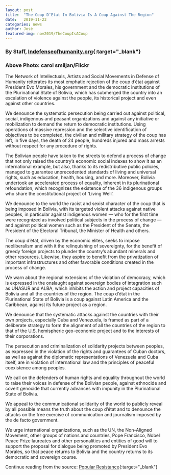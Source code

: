```yaml
---
layout: post
title:  "The Coup D’Etat In Bolivia Is A Coup Against The Region"
date:   2019-11-23
categories: news
author: José
featured-img: nov2019/TheCoupIsACoup
---
```

### By Staff, [Indefenseofhumanity.org][indefenseofhumanity]{:target="_blank"} 

### Above Photo: carol smiljan/Flickr

The Network of Intellectuals, Artists and Social Movements in Defense of Humanity reiterates its most emphatic rejection of the coup d’état against President Evo Morales, his government and the democratic institutions of the Plurinational State of Bolivia, which has submerged the country into an escalation of violence against the people, its historical project and even against other countries.

We denounce the systematic persecution being carried out against political, social, indigenous and peasant organizations and against any initiative or mobilization to demand the return to democratic institutions. Using operations of massive repression and the selective identification of objectives to be completed, the civilian and military strategy of the coup has left, in five days, the death of 24 people, hundreds injured and mass arrests without respect for any procedure of rights.

The Bolivian people have taken to the streets to defend a process of change that not only raised the country’s economic social indexes to show it as an international example, but also, thanks to its redistributive public policies, managed to guarantee unprecedented standards of living and universal rights, such as education, health, housing, and more.  Moreover, Bolivia undertook an accelerated process of equality, inherent in its plurinational refoundation, which recognizes the existence of the 36 indigenous groups who share the constitutional project of ‘Living Well’.

We denounce to the world the racist and sexist character of the coup that is being imposed in Bolivia, with its targeted violent attacks against native peoples, in particular against indigenous women — who for the first time were recognized as involved political subjects in the process of change — and against political women such as the President of the Senate, the President of the Electoral Tribunal, the Minister of Health and others.

The coup d’état, driven by the economic elites, seeks to impose neoliberalism and with it the relinquishing of sovereignty, for the benefit of greedy foreign projects to plunder the country’s abundant minerals and other resources. Likewise, they aspire to benefit from the privatization of important infrastructures and other favorable conditions created in the process of change.

We warn about the regional extensions of the violation of democracy, which is expressed in the onslaught against sovereign bodies of integration such as UNASUR and ALBA, which inhibits the action and project capacities of Bolivia and all the countries of the region.   The coup d’état in the Plurinational State of Bolivia is a coup against Latin America and the Caribbean, against its future project as a region.

We denounce that the systematic attacks against the countries with their own projects, especially Cuba and Venezuela, is framed as part of a deliberate strategy to form the alignment of all the countries of the region to that of the U.S. hemispheric geo-economic project and to the interests of their corporations.

The persecution and criminalization of solidarity projects between peoples, as expressed in the violation of the rights and guarantees of Cuban doctors, as well as against the diplomatic representations of Venezuela and Cuba itself, are in violation of international law and the principles of peaceful coexistence among peoples.

We call on the defenders of human rights and equality throughout the world to raise their voices in defense of the Bolivian people, against ethnocide and covert genocide that currently advances with impunity in the Plurinational State of Bolivia.

We appeal to the communicational solidarity of the world to publicly reveal by all possible means the truth about the coup d’état and to denounce the attacks on the free exercise of communication and journalism imposed by the de facto government.

We urge international organizations, such as the UN, the Non-Aligned Movement,
other groups of nations and countries, Pope Francisco, Nobel Peace Prize
laureates and other personalities and entities of good will to support the
proposal for dialogue being promoted by President Evo Morales, so that peace
returns to Bolivia and the country returns to its democratic and sovereign
course.

Continue reading from the source: [Popular Resistance][popularresistance]{:target="_blank"}

[popularresistance]: https://popularresistance.org/the-coup-detat-in-bolivia-is-a-coup-against-the-region/
[indefenseofhumanity]: https://indefenseofhumanity.org/2019/11/the-coup-detat-in-bolivia-is-a-coup-against-the-region/
